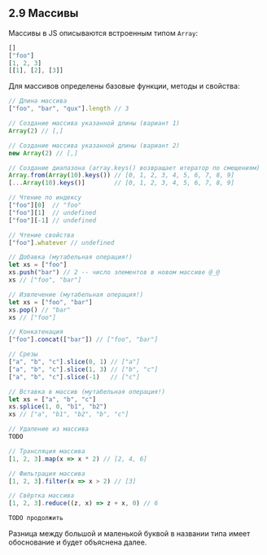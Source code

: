 ## 2.9 Массивы

Массивы в JS описываются встроенным типом `Array`:

```js
[]
["foo"]
[1, 2, 3]
[[1], [2], [3]]
```

Для массивов определены базовые функции, методы и свойства:

```js
// Длина массива
["foo", "bar", "qux"].length // 3

// Создание массива указанной длины (вариант 1)
Array(2) // [,]

// Создание массива указанной длины (вариант 2)
new Array(2) // [,]

// Создание диапазона (array.keys() возвращает итератор по смещениям)
Array.from(Array(10).keys()) // [0, 1, 2, 3, 4, 5, 6, 7, 8, 9]
[...Array(10).keys()]        // [0, 1, 2, 3, 4, 5, 6, 7, 8, 9]

// Чтение по индексу
["foo"][0]  // "foo"
["foo"][1]  // undefined
["foo"][-1] // undefined

// Чтение свойства
["foo"].whatever // undefined

// Добавка (мутабельная операция!)
let xs = ["foo"]
xs.push("bar") // 2 -- число элементов в новом массиве @_@
xs // ["foo", "bar"]

// Извлечение (мутабельная операция!)
let xs = ["foo", "bar"]
xs.pop() // "bar"
xs // ["foo"]

// Конкатенация
["foo"].concat(["bar"]) // ["foo", "bar"]

// Срезы
["a", "b", "c"].slice(0, 1) // ["a"]
["a", "b", "c"].slice(1, 3) // ["b", "c"]
["a", "b", "c"].slice(-1)   // ["c"]

// Вставка в массив (мутабельная операция!)
let xs = ["a", "b", "c"]
xs.splice(1, 0, "b1", "b2")
xs // ["a", "b1", "b2", "b", "c"]

// Удаление из массива
TODO

// Трансляция массива
[1, 2, 3].map(x => x * 2) // [2, 4, 6]

// Фильтрация массива
[1, 2, 3].filter(x => x > 2) // [3]

// Свёртка массива
[1, 2, 3].reduce((z, x) => z + x, 0) // 6

TODO продолжить
```

Разница между большой и маленькой буквой в названии типа имеет обоснование и будет объяснена далее.
